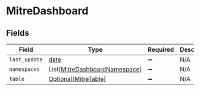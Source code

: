 # MitreDashboard


## Fields

| Field                                                                           | Type                                                                            | Required                                                                        | Description                                                                     |
| ------------------------------------------------------------------------------- | ------------------------------------------------------------------------------- | ------------------------------------------------------------------------------- | ------------------------------------------------------------------------------- |
| `last_update`                                                                   | [date](https://docs.python.org/3/library/datetime.html#date-objects)            | :heavy_minus_sign:                                                              | N/A                                                                             |
| `namespaces`                                                                    | List[[MitreDashboardNamespace](../../models/shared/mitredashboardnamespace.md)] | :heavy_minus_sign:                                                              | N/A                                                                             |
| `table`                                                                         | [Optional[MitreTable]](../../models/shared/mitretable.md)                       | :heavy_minus_sign:                                                              | N/A                                                                             |